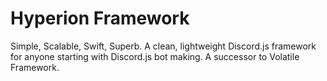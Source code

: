 # Hyperion Framework
Simple, Scalable, Swift, Superb. A clean, lightweight Discord.js framework for anyone starting with Discord.js bot making. A successor to Volatile Framework.